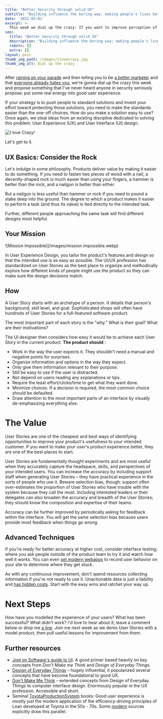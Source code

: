 ```yaml
---
title: "Better Security through solid UX"
subtitle: "Building influence the boring way: making people's lives better"
date: '2022-03-01'
excerpt: >-
  This week we dial up the crazy: If you want to improve perception of your team, put some real energy into improving user experience.  
seo:
  title: "Better Security through solid UX"
  description: "Building influence the boring way: making people's lives better"
  robots: []
  extra: []
layout: post
thumb_img_path: /images/ilovecrazy.jpg
thumb_img_alt: Dial up the crazy
---
```

After [raining on your parade](https://saltyonsecurity.net/posts/notjob0/) and then telling you to be [a better marketer](https://saltyonsecurity.net/posts/securitymarketing/) and that [everyone already hates you](https://saltyonsecurity.net/posts/marketing2baggage/), we&#39;re gonna dial up the crazy this week and propose something that I&#39;ve never heard anyone in security seriously propose: put some real energy into good user experience.

If your strategy is to push people to standard solutions and invest your effort toward protecting those solutions, you need to make the standards easier than the one-off choices. How do you make a solution easy to use? Once again, we steal ideas from an existing discipline dedicated to solving this problem: User Experience (UX) and User Interface (UI) design.

![I love Crazy!](/images/ilovecrazy.png)

Let&#39;s get to it.

## UX Basics: Consider the Rock

Let&#39;s indulge in some philosophy. Products deliver value by making it easier to do something. If you need to fasten two pieces of wood with a nail, a decently-shaped rock is much easier than using your fingers, a hammer is better than the rock, and a nailgun is better than either.

But a nailgun is less useful than hammer or rock if you need to pound a stake deep into the ground. The degree to which a product makes it easier to perform a task (and thus its value) is tied directly to the intended task.

Further, different people approaching the same task will find different designs most helpful.

## Your Mission

![Mission Impossible](/images/mission impossible.webp)

In User Experience Design, you tailor the product&#39;s features and design so that the intended use is as easy as possible. The UI/UX profession has standardized on User Stories as the best place to organize and methodically explore how different kinds of people might use the product so they can make sure the design decisions match.

## How

A User Story starts with an archetype of a person. It details that person&#39;s background, skill level, and goal. Sophisticated shops will often have hundreds of User Stories for a full-featured software product.

The most important part of each story is the &quot;why.&quot; What is their goal? What are their motivations?

The UI designer then considers how easy it would be to achieve each User Story in the current product. **The product should** :

- Work in the way the user expects it. They shouldn&#39;t need a manual and negative points for surprises.
- Organize information and options in the way they expect.
- Only give them information relevant to their purpose.
- Still be easy to use if the user is distracted.
- Not depend on users reading any explanations or tips.
- Require the least effort/clicks/time to get what they want done.
- Minimize choices. If a decision is required, the most common choice should be defaulted.
- Draw attention to the most important parts of an interface by visually de-emphasizing everything else.

# The Value

User Stories are one of the cheapest and best ways of identifying opportunities to improve your product&#39;s usefulness to your intended customer. If you want to make your user&#39;s product experience better, they are one of the best places to start.

User Stories are fundamentally thought experiments and are most useful when they accurately capture the headspace, skills, and perspectives of your intended users. You can increase the accuracy by including support staff when generating User Stories – they have practical experience in the sorts of people who use it. Beware selection bias, though: support often over-estimates the proportion of User Stories who have trouble with the system because they call the most. Including interested leaders or their delegates can also broaden the accuracy and breadth of the User Stories; they should know the composition and expertise of their teams.

Accuracy can be further improved by periodically asking for feedback within the interface. You will get the same selection bias because users provide most feedback when things go wrong.

## Advanced Techniques

If you&#39;re ready for better accuracy at higher cost, consider interface testing; where you ask people outside of the product team to try it and watch how well it works. You can even [set modern webapps](https://www.google.com/search?q=session+replay+heatmap) to record user behavior on your site to determine where they get stuck.

As with any continuous improvement, don&#39;t spend resources collecting information if you&#39;re not ready to use it. Unactionable data is just a liability and [has hidden costs](https://www.youtube.com/watch?v=ZZzVpXDGypI&amp;t=2s). Start with the easy wins and ratchet your way up.

# Next Steps

How have you modelled the experience of your users? What has been successful? What didn&#39;t work? I&#39;d love to hear about it; leave a comment below or drop me [a line](mailto:dylan@saltyonsecurity.net). Join me next week as we demo User Stories with a model product, then pull useful lessons for improvement from them.

## Further resources

- [Joel on Software&#39;s guide to UI](https://www.joelonsoftware.com/2001/10/24/user-interface-design-for-programmers/). A good primer based heavily on key concepts from _Don&#39;t Make me Think_ and _Design of Everyday Things_.
- [Design of Everyday Things](https://www.nngroup.com/books/design-everyday-things-revised/) – hugely influential, it popularized several concepts that have become foundational to good UX.
- [Don&#39;t Make Me Think](https://sensible.com/dont-make-me-think/) – extended concepts from Design of Everyday Things to computer interface design. Enormously popular in the UX profession. Accessible and short.
- Seminal [Toyota](http://dspace.vnbrims.org:13000/xmlui/bitstream/handle/123456789/4751/Taiichi%20Ohno%E2%80%99s%20Workplace%20Management%20Special%20100th%20Birthday%20Edition.pdf?sequence=1&amp;isAllowed=y)[Production](http://dspace.vnbrims.org:13000/jspui/bitstream/123456789/4694/1/Toyota%20Production%20System%20Beyond%20Large-Scale%20Production.pdf)[System](https://shingo.org/books/a-study-of-the-toyota-production-system/) books: Good user experience is mostly just the modern application of the efficiency-driving principles of Lean developed at Toyota in the 50s - 70s. Some [modern](https://www.scaledagileframework.com/lean-ux/) sources explicitly draw this parallel.